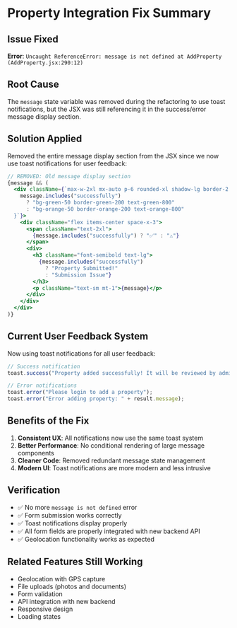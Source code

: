 # Property Integration Fix Summary

## Issue Fixed
**Error**: `Uncaught ReferenceError: message is not defined at AddProperty (AddProperty.jsx:290:12)`

## Root Cause
The `message` state variable was removed during the refactoring to use toast notifications, but the JSX was still referencing it in the success/error message display section.

## Solution Applied
Removed the entire message display section from the JSX since we now use toast notifications for user feedback:

```jsx
// REMOVED: Old message display section
{message && (
  <div className={`max-w-2xl mx-auto p-6 rounded-xl shadow-lg border-2 ${
    message.includes("successfully")
      ? "bg-green-50 border-green-200 text-green-800"
      : "bg-orange-50 border-orange-200 text-orange-800"
  }`}>
    <div className="flex items-center space-x-3">
      <span className="text-2xl">
        {message.includes("successfully") ? "✅" : "⚠️"}
      </span>
      <div>
        <h3 className="font-semibold text-lg">
          {message.includes("successfully")
            ? "Property Submitted!"
            : "Submission Issue"}
        </h3>
        <p className="text-sm mt-1">{message}</p>
      </div>
    </div>
  </div>
)}
```

## Current User Feedback System
Now using toast notifications for all user feedback:

```javascript
// Success notification
toast.success("Property added successfully! It will be reviewed by admin.");

// Error notifications
toast.error("Please login to add a property");
toast.error("Error adding property: " + result.message);
```

## Benefits of the Fix
1. **Consistent UX**: All notifications now use the same toast system
2. **Better Performance**: No conditional rendering of large message components
3. **Cleaner Code**: Removed redundant message state management
4. **Modern UI**: Toast notifications are more modern and less intrusive

## Verification
- ✅ No more `message is not defined` error
- ✅ Form submission works correctly
- ✅ Toast notifications display properly
- ✅ All form fields are properly integrated with new backend API
- ✅ Geolocation functionality works as expected

## Related Features Still Working
- Geolocation with GPS capture
- File uploads (photos and documents)
- Form validation
- API integration with new backend
- Responsive design
- Loading states